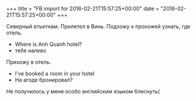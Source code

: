 +++
title = "FB import for 2016-02-21T15:57:25+00:00"
date = "2016-02-21T15:57:25+00:00"
+++

Северный втьетнам. Прилетел в Винь. Подхожу к прохожей узнать, где отель.

- Where is Anh Quanh hotel?
- тебе налево

Прихожу в отель.

- I've booked a room in your hotel
- На агоде бронировал?

Не получилось у меня особо английским языком блеснуть(



